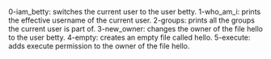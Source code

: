 0-iam_betty: switches the current user to the user betty.
1-who_am_i: prints the effective username of the current user.
2-groups:  prints all the groups the current user is part of.
3-new_owner: changes the owner of the file hello to the user betty.
4-empty: creates an empty file called hello.
5-execute: adds execute permission to the owner of the file hello.